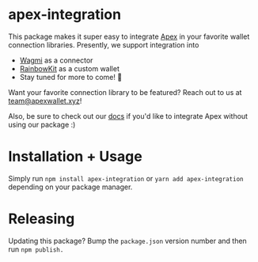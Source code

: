 # apex-integration

This package makes it super easy to integrate [Apex](https://apexwallet.xyz/) in your favorite wallet connection libraries.
Presently, we support integration into

- [Wagmi](https://wagmi.sh/react/connectors/injected) as a connector
- [RainbowKit](https://www.rainbowkit.com/docs/custom-wallet-list) as a custom wallet
- Stay tuned for more to come! 🚀

Want your favorite connection library to be featured? Reach out to us at team@apexwallet.xyz!

Also, be sure to check out our [docs](https://docs.apexwallet.xyz/docs) if you'd like to integrate Apex without using our package :)

# Installation + Usage

Simply run `npm install apex-integration` or `yarn add apex-integration` depending on your package manager.

# Releasing

Updating this package? Bump the `package.json` version number and then run `npm publish.`
